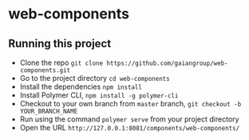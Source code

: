# web-components

## Running this project

* Clone the repo `git clone https://github.com/gaiangroup/web-components.git`
* Go to the project directory `cd web-components`
* Install the dependencies `npm install`
* Install Polymer CLI, `npm install -g polymer-cli`
* Checkout to your own branch from `master` branch, `git checkout -b YOUR_BRANCH_NAME`
* Run using the command `polymer serve` from your project directory
* Open the URL `http://127.0.0.1:8081/components/web-components/`
